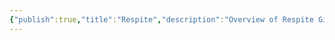 ```yaml
---
{"publish":true,"title":"Respite","description":"Overview of Respite Gifts tag.","created":"2024-04-11T18:02:18.799+02:00","modified":"2024-10-04T00:25:07.897+02:00","cssclasses":"mado-heading"}
---
```



